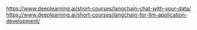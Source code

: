 https://www.deeplearning.ai/short-courses/langchain-chat-with-your-data/  
https://www.deeplearning.ai/short-courses/langchain-for-llm-application-development/  
